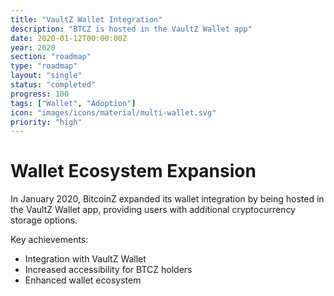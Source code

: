 ```yaml
---
title: "VaultZ Wallet Integration"
description: "BTCZ is hosted in the VaultZ Wallet app"
date: 2020-01-12T00:00:00Z
year: 2020
section: "roadmap"
type: "roadmap"
layout: "single"
status: "completed"
progress: 100
tags: ["Wallet", "Adoption"]
icon: "images/icons/material/multi-wallet.svg"
priority: "high"
---
```


# Wallet Ecosystem Expansion

In January 2020, BitcoinZ expanded its wallet integration by being hosted in the VaultZ Wallet app, providing users with additional cryptocurrency storage options.

Key achievements:
- Integration with VaultZ Wallet
- Increased accessibility for BTCZ holders
- Enhanced wallet ecosystem
